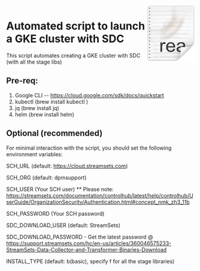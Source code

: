<img src="/images/readme.png" align="right" />

# Automated script to launch a GKE cluster with SDC

This script automates creating a GKE cluster with SDC (with all the stage libs)

## Pre-req:

1) Google CLI -- https://cloud.google.com/sdk/docs/quickstart
2) kubectl (brew install kubectl )
3) jq (brew install jq)
4) helm (brew install helm)

## Optional (recommended)

For minimal interaction with the script, you should set the following environment variables:

SCH_URL (default: https://cloud.streamsets.com)

SCH_ORG (default: dpmsupport)

SCH_USER (Your SCH user) ** Please note: https://streamsets.com/documentation/controlhub/latest/help/controlhub/UserGuide/OrganizationSecurity/Authentication.html#concept_nmk_zh3_11b

SCH_PASSWORD (Your SCH password)

SDC_DOWNLOAD_USER (default: StreamSets)

SDC_DOWNLOAD_PASSWORD - Get the latest password @ https://support.streamsets.com/hc/en-us/articles/360046575233-StreamSets-Data-Collector-and-Transformer-Binaries-Download

INSTALL_TYPE (default: b(basic), specify f for all the stage libraries)
